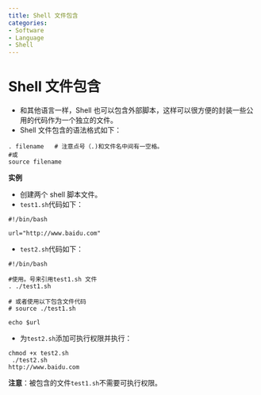 ```yaml
---
title: Shell 文件包含
categories:
- Software
- Language
- Shell
---
```

# Shell 文件包含

- 和其他语言一样，Shell 也可以包含外部脚本，这样可以很方便的封装一些公用的代码作为一个独立的文件。
- Shell 文件包含的语法格式如下：

```shell
. filename   # 注意点号（.)和文件名中间有一空格。
#或
source filename
```

**实例**

- 创建两个 shell 脚本文件。
- `test1.sh`代码如下：

```shell
#!/bin/bash

url="http://www.baidu.com"
```

- `test2.sh`代码如下：

```shell
#!/bin/bash

#使用。号来引用test1.sh 文件
. ./test1.sh

# 或者使用以下包含文件代码
# source ./test1.sh

echo $url
```

- 为`test2.sh`添加可执行权限并执行：

```
chmod +x test2.sh
 ./test2.sh
http://www.baidu.com
```

**注意**：被包含的文件`test1.sh`不需要可执行权限。